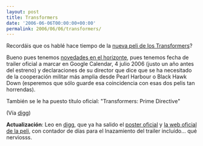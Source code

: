 ```yaml
---
layout: post
title: Transformers
date: '2006-06-06T00:00:00+00:00'
permalink: 2006/06/06/transformers/
---
```

<a href="http://www.cinemablend.com/new/Transformers-Update-2749.html"><img style="float:right; margin:0 0 10px 10px;cursor:pointer; cursor:hand;" src="http://i25.photobucket.com/albums/c80/savior1980/2749.jpg" border="0" alt="" /></a>Recordáis que os hablé hace tiempo de la <a href="http://resistancefutile.blogspot.com/2006/01/transformers.html">nueva peli de los Transformers</a>?

Bueno pues tenemos <a href="http://www.cinemablend.com/new/Transformers-Update-2749.html">novedades en el horizonte</a>, pues tenemos fecha de trailer oficial a marcar en Google Calendar, 4 julio 2006 (justo un año antes del estreno) y declaraciones de su director que dice que se ha necesitado de la cooperación militar más amplia desde Pearl Harbour o Black Hawk Down (esperemos que sólo guarde esa coincidencia con esas dos pelis tan horrendas).

También se le ha puesto título oficial: "Transformers: Prime Directive"

(Vía <a href="http://digg.com/movies/Transformers_Movie_Update">digg</a>)

<span style="font-weight:bold;">Actualización</span>: Leo en <a href="http://digg.com/movies/_TRANSFORMERS_Teaser_Poster">digg</a>, que ya ha salido el <a href="http://www.celluloidandvinyl.com/2006/06/08/transformers-teaser-poster/">poster oficial</a> y <a href="http://www.transformersmovie.com/">la web oficial de la peli</a>, con contador de días para el lnazamiento del trailer incluído... qué nerviosss.
